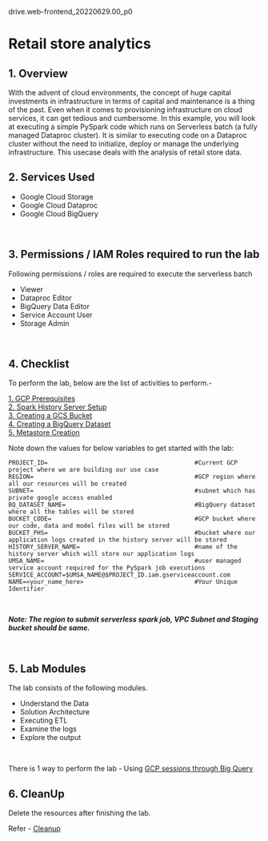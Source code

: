 drive.web-frontend_20220629.00_p0
# Retail store analytics 


## 1. Overview

With the advent of cloud environments, the concept of huge capital investments in infrastructure in terms of capital and maintenance is a thing of the past. Even when it comes to provisioning infrastructure on cloud services, it can get tedious and cumbersome.
In this example, you will look at executing a simple PySpark code which runs on Serverless batch (a fully managed Dataproc cluster). It is similar to executing code on a Dataproc cluster without the need to initialize, deploy or manage the underlying infrastructure.
This usecase deals with the analysis of retail store data.
<br> 

## 2. Services Used

* Google Cloud Storage
* Google Cloud Dataproc
* Google Cloud BigQuery

<br>

## 3. Permissions / IAM Roles required to run the lab

Following permissions / roles are required to execute the serverless batch

- Viewer
- Dataproc Editor
- BigQuery Data Editor
- Service Account User
- Storage Admin

<br>

## 4. Checklist

To perform the lab, below are the list of activities to perform.-<br>

[1. GCP Prerequisites ](/instructions/01-gcp-prerequisites.md) <BR>
[2. Spark History Server Setup](/instructions/02-persistent-history-server.md) <BR>
[3. Creating a GCS Bucket](/instructions/03-files-upload.md ) <BR>
[4. Creating a BigQuery Dataset](/instructions/04-bigquery-dataset.md) <BR>
[5. Metastore Creation](/instructions/05-metastore-creation.md)

Note down the values for below variables to get started with the lab:

```
PROJECT_ID=                                         #Current GCP project where we are building our use case
REGION=                                             #GCP region where all our resources will be created
SUBNET=                                             #subnet which has private google access enabled
BQ_DATASET_NAME=                                    #BigQuery dataset where all the tables will be stored
BUCKET_CODE=                                        #GCP bucket where our code, data and model files will be stored
BUCKET_PHS=                                         #bucket where our application logs created in the history server will be stored
HISTORY_SERVER_NAME=                                #name of the history server which will store our application logs
UMSA_NAME=                                          #user managed service account required for the PySpark job executions
SERVICE_ACCOUNT=$UMSA_NAME@$PROJECT_ID.iam.gserviceaccount.com
NAME=<your_name_here>                               #Your Unique Identifier
```
<br>

***Note: The region to submit serverless spark job, VPC Subnet and Staging bucket should be same.***

<br>

## 5. Lab Modules

The lab consists of the following modules.
 - Understand the Data
 - Solution Architecture
 - Executing ETL
 - Examine the logs
 - Explore the output

<br>

There is 1 way to perform the lab
    - Using [GCP sessions through Big Query](instructions/06-retail-store-analytics-bigquery-execution.md)
    
## 6. CleanUp  

Delete the resources after finishing the lab. 

Refer - [Cleanup](instructions/07-cleanup.md )
